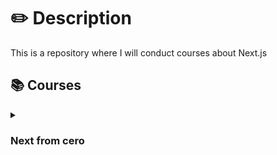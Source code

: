 # ✏️ Description

This is a repository where I will conduct courses about Next.js

## 📚 Courses

<section>
  <details>
    <summary>
    <h3> Next from cero </h3>
    </summary>
    <section>
      <h4> 🌐 Reference website </h4>
       <a href='https://nextjs.org/learn'>Start building with Next.js</a>
       <h4> 📒 Chapters </h4>
          <section>
            <details name='chaptersBasicNext'>
              <summary>
                <h4> Capitulo 1 </h4>
              </summary>
              <p>Creamos un nuevo proyecto react</p>
            </details>
            <details name='chaptersBasicNext'>
              <summary>
                <h4> Capitulo 2 </h4>
              </summary>
              <p>Hacemos algo</p>
            </details>
      </section>
    </section>
  </details>
</section>


